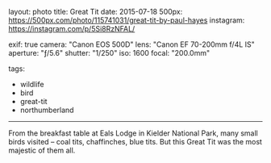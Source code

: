 layout: photo
title: Great Tit
date: 2015-07-18
500px: https://500px.com/photo/115741031/great-tit-by-paul-hayes
instagram: https://instagram.com/p/5Si8RzNFAL/

exif: true
camera: "Canon EOS 500D"
lens: "Canon EF 70-200mm f/4L IS"
aperture: "ƒ/5.6"
shutter: "1/250"
iso: 1600
focal: "200.0mm"

tags:
  - wildlife
  - bird
  - great-tit
  - northumberland
---

From the breakfast table at Eals Lodge in Kielder National Park, many small birds visited – coal tits, chaffinches, blue tits. But this Great Tit was the most majestic of them all.
